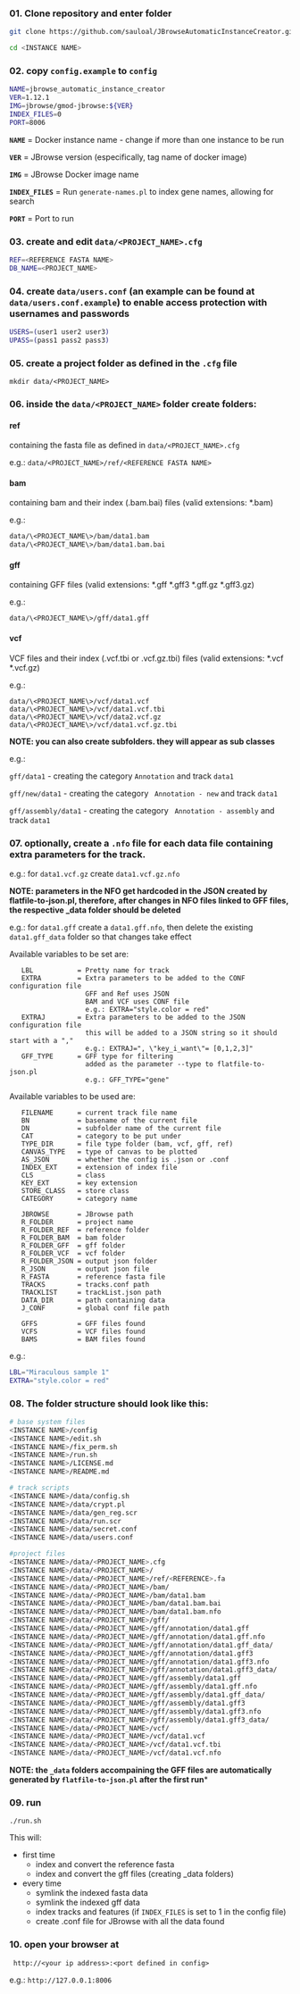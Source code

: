 ### 01. Clone repository and enter folder

 ```bash
git clone https://github.com/sauloal/JBrowseAutomaticInstanceCreator.git <INSTANCE NAME>

cd <INSTANCE NAME>
 ```

### 02. copy ```config.example``` to ```config```
 ```bash
NAME=jbrowse_automatic_instance_creator
VER=1.12.1
IMG=jbrowse/gmod-jbrowse:${VER}
INDEX_FILES=0
PORT=8006
```

**```NAME```**        = Docker instance name - change if more than one instance to be run

**```VER```**         = JBrowse version (especifically, tag name of docker image)

**```IMG```**         = JBrowse Docker image name

**```INDEX_FILES```** = Run ```generate-names.pl``` to index gene names, allowing for search

**```PORT```**        = Port to run

### 03. create and edit ```data/<PROJECT_NAME>.cfg```

 ```bash
REF=<REFERENCE FASTA NAME>
DB_NAME=<PROJECT_NAME>
```

### 04. create ```data/users.conf``` (an example can be found at ```data/users.conf.example```) to enable access protection with usernames and passwords 

 ``` bash
USERS=(user1 user2 user3)
UPASS=(pass1 pass2 pass3)
```

### 05. create a project folder as defined in the ```.cfg``` file

 ```mkdir data/<PROJECT_NAME>```

### 06. inside the ```data/<PROJECT_NAME>``` folder create folders:

#### ref
 containing the fasta file as defined in ```data/<PROJECT_NAME>.cfg```

  e.g.: ```data/<PROJECT_NAME>/ref/<REFERENCE FASTA NAME>```

#### bam
 containing bam and their index (.bam.bai) files (valid extensions: *.bam)

  e.g.: 
 ```bash
data/\<PROJECT_NAME\>/bam/data1.bam
data/\<PROJECT_NAME\>/bam/data1.bam.bai
 ```

#### gff
 containing GFF files (valid extensions: *.gff *.gff3 *.gff.gz *.gff3.gz)

  e.g.: 
 ```
data/\<PROJECT_NAME\>/gff/data1.gff
```

#### vcf
 VCF files and their index (.vcf.tbi or .vcf.gz.tbi) files (valid extensions: *.vcf  *.vcf.gz)

  e.g.:
 ```
data/\<PROJECT_NAME\>/vcf/data1.vcf
data/\<PROJECT_NAME\>/vcf/data1.vcf.tbi
data/\<PROJECT_NAME\>/vcf/data2.vcf.gz
data/\<PROJECT_NAME\>/vcf/data1.vcf.gz.tbi
```

  **NOTE: you can also create subfolders. they will appear as sub classes**
  
  e.g.: 
  
  ``` gff/data1 ``` - creating the category ``` Annotation ``` and track ``` data1 ```


  ``` gff/new/data1 ``` - creating the category ``` Annotation - new``` and track ``` data1 ```


  ``` gff/assembly/data1 ``` - creating the category ``` Annotation - assembly``` and track ``` data1 ```


### 07. optionally, create a ```.nfo``` file for each data file containing extra parameters for the track.

  e.g.: for ```data1.vcf.gz``` create ```data1.vcf.gz.nfo```

 **NOTE: parameters in the NFO get hardcoded in the JSON created by flatfile-to-json.pl, therefore, after changes in NFO files linked to GFF files, the respective _data folder should be deleted**
 
 e.g.: for ```data1.gff``` create a ```data1.gff.nfo```, then delete the existing ```data1.gff_data``` folder so that changes take effect

  Available variables to be set are:
 ```
    LBL           = Pretty name for track
    EXTRA         = Extra parameters to be added to the CONF configuration file
                    GFF and Ref uses JSON
                    BAM and VCF uses CONF file
                    e.g.: EXTRA="style.color = red"
    EXTRAJ        = Extra parameters to be added to the JSON configuration file
                    this will be added to a JSON string so it should start with a ","
                    e.g.: EXTRAJ=", \"key_i_want\"= [0,1,2,3]"
    GFF_TYPE      = GFF type for filtering
                    added as the parameter --type to flatfile-to-json.pl 
                    e.g.: GFF_TYPE="gene"
```

  Available variables to be used are:
 ```
    FILENAME      = current track file name
    BN            = basename of the current file
    DN            = subfolder name of the current file
    CAT           = category to be put under
    TYPE_DIR      = file type folder (bam, vcf, gff, ref)
    CANVAS_TYPE   = type of canvas to be plotted
    AS_JSON       = whether the config is .json or .conf
    INDEX_EXT     = extension of index file
    CLS           = class
    KEY_EXT       = key extension
    STORE_CLASS   = store class
    CATEGORY      = category name

    JBROWSE       = JBrowse path
    R_FOLDER      = project name
    R_FOLDER_REF  = reference folder
    R_FOLDER_BAM  = bam folder
    R_FOLDER_GFF  = gff folder
    R_FOLDER_VCF  = vcf folder
    R_FOLDER_JSON = output json folder
    R_JSON        = output json file
    R_FASTA       = reference fasta file
    TRACKS        = tracks.conf path
    TRACKLIST     = trackList.json path
    DATA_DIR      = path containing data
    J_CONF        = global conf file path

    GFFS          = GFF files found
    VCFS          = VCF files found
    BAMS          = BAM files found
 ```

  e.g.:
 ```bash
LBL="Miraculous sample 1"
EXTRA="style.color = red"
```


### 08. The folder structure should look like this:
 ```bash
# base system files
<INSTANCE NAME>/config
<INSTANCE NAME>/edit.sh
<INSTANCE NAME>/fix_perm.sh
<INSTANCE NAME>/run.sh
<INSTANCE NAME>/LICENSE.md
<INSTANCE NAME>/README.md

# track scripts
<INSTANCE NAME>/data/config.sh
<INSTANCE NAME>/data/crypt.pl
<INSTANCE NAME>/data/gen_reg.scr
<INSTANCE NAME>/data/run.scr
<INSTANCE NAME>/data/secret.conf
<INSTANCE NAME>/data/users.conf

#project files
<INSTANCE NAME>/data/<PROJECT_NAME>.cfg
<INSTANCE NAME>/data/<PROJECT_NAME>/
<INSTANCE NAME>/data/<PROJECT_NAME>/ref/<REFERENCE>.fa
<INSTANCE NAME>/data/<PROJECT_NAME>/bam/
<INSTANCE NAME>/data/<PROJECT_NAME>/bam/data1.bam
<INSTANCE NAME>/data/<PROJECT_NAME>/bam/data1.bam.bai
<INSTANCE NAME>/data/<PROJECT_NAME>/bam/data1.bam.nfo
<INSTANCE NAME>/data/<PROJECT_NAME>/gff/
<INSTANCE NAME>/data/<PROJECT_NAME>/gff/annotation/data1.gff
<INSTANCE NAME>/data/<PROJECT_NAME>/gff/annotation/data1.gff.nfo
<INSTANCE NAME>/data/<PROJECT_NAME>/gff/annotation/data1.gff_data/
<INSTANCE NAME>/data/<PROJECT_NAME>/gff/annotation/data1.gff3
<INSTANCE NAME>/data/<PROJECT_NAME>/gff/annotation/data1.gff3.nfo
<INSTANCE NAME>/data/<PROJECT_NAME>/gff/annotation/data1.gff3_data/
<INSTANCE NAME>/data/<PROJECT_NAME>/gff/assembly/data1.gff
<INSTANCE NAME>/data/<PROJECT_NAME>/gff/assembly/data1.gff.nfo
<INSTANCE NAME>/data/<PROJECT_NAME>/gff/assembly/data1.gff_data/
<INSTANCE NAME>/data/<PROJECT_NAME>/gff/assembly/data1.gff3
<INSTANCE NAME>/data/<PROJECT_NAME>/gff/assembly/data1.gff3.nfo
<INSTANCE NAME>/data/<PROJECT_NAME>/gff/assembly/data1.gff3_data/
<INSTANCE NAME>/data/<PROJECT_NAME>/vcf/
<INSTANCE NAME>/data/<PROJECT_NAME>/vcf/data1.vcf
<INSTANCE NAME>/data/<PROJECT_NAME>/vcf/data1.vcf.tbi
<INSTANCE NAME>/data/<PROJECT_NAME>/vcf/data1.vcf.nfo
```

**NOTE: the ```_data``` folders accompaining the GFF files are automatically generated by ```flatfile-to-json.pl``` after the first run*** 

### 09. run
 ``` ./run.sh ```

This will:
* first time
  * index and convert the reference fasta
  * index and convert the gff files (creating _data folders)
* every time
  * symlink the indexed fasta data
  * symlink the indexed gff data
  * index tracks and features (if ```INDEX_FILES``` is set to 1 in the config file)
  * create .conf file for JBrowse with all the data found

### 10. open your browser at
 ``` http://<your ip address>:<port defined in config>```

 e.g.: ```http://127.0.0.1:8006```
